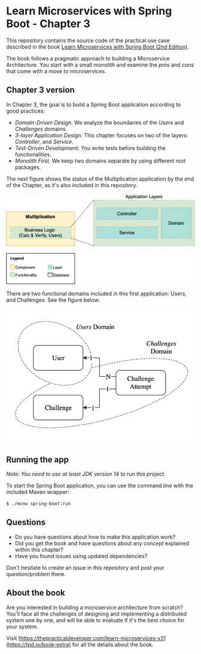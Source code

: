 # Learn Microservices with Spring Boot - Chapter 3

This repository contains the source code of the practical use case described in the book [Learn Microservices with Spring Boot (2nd Edition)](https://tpd.io/book-extra).

The book follows a pragmatic approach to building a Microservice Architecture. You start with a small monolith and examine the _pros_ and _cons_ that come with a move to microservices. 

## Chapter 3 version

In Chapter 3, the goal is to build a Spring Boot application according to good practices:

* _Domain-Driven Design_. We analyze the boundaries of the _Users_ and _Challenges_ domains.
* _3-layer Application Design_. This chapter focuses on two of the layers: _Controller_, and _Service_. 
* _Test-Driven Development_. You write tests before building the functionalities.
* _Monolith First_. We keep two domains separate by using different root packages.

The next figure shows the status of the Multiplication application by the end of the Chapter, as it's also included in this repository.

![Multiplication application - Logical View - Chapter 3](resources/app-layers-chapter3.png)

There are two functional domains included in this first application: Users, and Challenges. See the figure below.

![Multiplication application - Domains](resources/business_model.png)

## Running the app

_Note: You need to use at least JDK version 14 to run this project._ 

To start the Spring Boot application, you can use the command line with the included Maven wrapper:

```bash
$ ./mvnw spring-boot:run
``` 

## Questions

* Do you have questions about how to make this application work?
* Did you get the book and have questions about any concept explained within this chapter?
* Have you found issues using updated dependencies?

Don't hesitate to create an issue in this repository and post your question/problem there. 

## About the book

Are you interested in building a microservice architecture from scratch? You'll face all the challenges of designing and implementing a distributed system one by one, and will be able to evaluate if it's the best choice for your system.

Visit [https://thepracticaldeveloper.com/learn-microservices-v2](https://tpd.io/book-extra) for all the details about the book.
